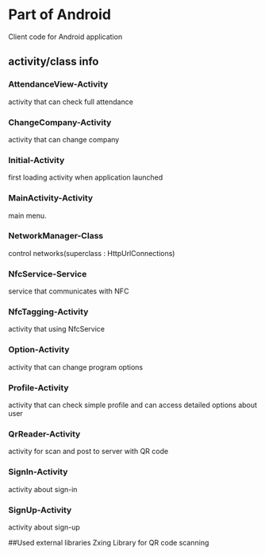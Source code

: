 # Part of Android
Client code for Android application
## activity/class info
### AttendanceView-Activity
activity that can check full attendance
### ChangeCompany-Activity
activity that can change company
### Initial-Activity
first loading activity when application launched
### MainActivity-Activity
main menu.
### NetworkManager-Class
control networks(superclass : HttpUrlConnections)
### NfcService-Service
service that communicates with NFC
### NfcTagging-Activity
activity that using NfcService
### Option-Activity
activity that can change program options
### Profile-Activity
activity that can check simple profile and can access detailed options about user
### QrReader-Activity
activity for scan and post to server with QR code
### SignIn-Activity
activity about sign-in
### SignUp-Activity
activity about sign-up




##Used external libraries
Zxing Library for QR code scanning
